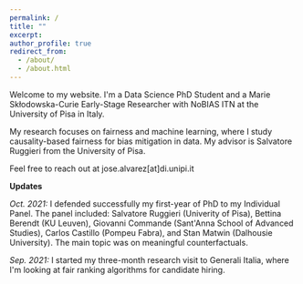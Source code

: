 ```yaml
---
permalink: /
title: ""
excerpt:
author_profile: true
redirect_from: 
  - /about/
  - /about.html
---
```


Welcome to my website. I'm a Data Science PhD Student and a Marie Skłodowska-Curie Early-Stage Researcher with NoBIAS ITN at the University of Pisa in Italy. 

My research focuses on fairness and machine learning, where I study causality-based fairness for bias mitigation in data. My advisor is Salvatore Ruggieri from the University of Pisa.

Feel free to reach out at jose.alvarez[at]di.unipi.it

**Updates**

*Oct. 2021:* I defended successfully my first-year of PhD to my Individual Panel. The panel included: Salvatore Ruggieri (Univerity of Pisa), Bettina Berendt (KU Leuven), Giovanni Commande (Sant'Anna School of Advanced Studies), Carlos Castillo (Pompeu Fabra), and Stan Matwin (Dalhousie University). The main topic was on meaningful counterfactuals.

*Sep. 2021:* I started my three-month research visit to Generali Italia, where I'm looking at fair ranking algorithms for candidate hiring.
